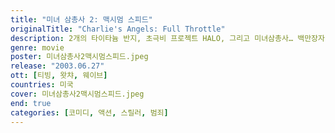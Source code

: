 ```yaml
---
title: "미녀 삼총사 2: 맥시멈 스피드"
originalTitle: "Charlie's Angels: Full Throttle"
description: 2개의 타이타늄 반지, 초극비 프로젝트 HALO, 그리고 미녀삼총사… 백만장자 찰리를 주축으로 정부를 위해 일하는 매력적인 미녀삼총사, 나탈리, 딜런, 알렉스. 어느날 미 법무성과 연방요원이 관리하던 FBI의 증인보호 프로그램 “HALO”가 담긴 2개의 타이타늄 반지가 연달아 도난당하고, 보호 중이던 증인들을 무차별 살해하는 테러가 발생한다. 더욱 섹시하고 더욱 강해진 그녀들의 임무가 시작된다! 이제 3년만에 새로운 프로젝트에 투입된 미녀삼총사의 임무는 사라진 반지를 되찾고 나머지 증인들의 생명을 보호하는 것! 그러나 섹시하고 터프한 미녀삼총사 앞에 찰리의 옛 부하이자 “타락천사”로 변해버린 매디슨이 나타나 사사건건 그녀들을 방해하는데…
genre: movie
poster: 미녀삼총사2맥시멈스피드.jpeg
release: "2003.06.27"
ott: [티빙, 왓챠, 웨이브]
countries: 미국
cover: 미녀삼총사2맥시멈스피드.jpeg
end: true
categories: [코미디, 액션, 스릴러, 범죄]
---
```

